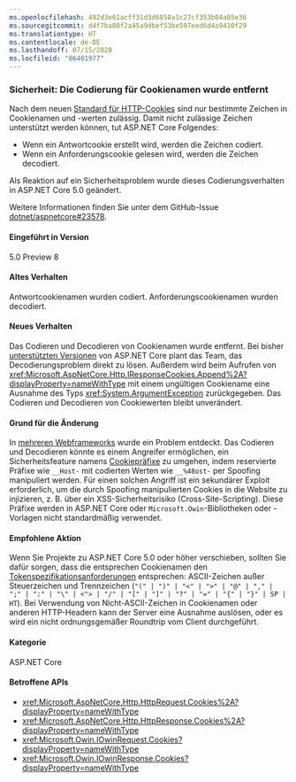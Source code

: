 ```yaml
---
ms.openlocfilehash: 492d3e61acff31d3d6858a1c27cf353b04a05e36
ms.sourcegitcommit: d4f7ba08f2a45a9dbef53be597eed6d4a9410f29
ms.translationtype: HT
ms.contentlocale: de-DE
ms.lasthandoff: 07/15/2020
ms.locfileid: "86401977"
---
```

### <a name="security-cookie-name-encoding-removed"></a>Sicherheit: Die Codierung für Cookienamen wurde entfernt

Nach dem neuen [Standard für HTTP-Cookies](https://tools.ietf.org/html/rfc6265#section-4.1.1) sind nur bestimmte Zeichen in Cookienamen und -werten zulässig. Damit nicht zulässige Zeichen unterstützt werden können, tut ASP.NET Core Folgendes:

* Wenn ein Antwortcookie erstellt wird, werden die Zeichen codiert.
* Wenn ein Anforderungscookie gelesen wird, werden die Zeichen decodiert.

Als Reaktion auf ein Sicherheitsproblem wurde dieses Codierungsverhalten in ASP.NET Core 5.0 geändert.

Weitere Informationen finden Sie unter dem GitHub-Issue [dotnet/aspnetcore#23578](https://github.com/dotnet/aspnetcore/issues/23578).

#### <a name="version-introduced"></a>Eingeführt in Version

5.0 Preview 8

#### <a name="old-behavior"></a>Altes Verhalten

Antwortcookienamen wurden codiert. Anforderungscookienamen wurden decodiert.

#### <a name="new-behavior"></a>Neues Verhalten

Das Codieren und Decodieren von Cookienamen wurde entfernt. Bei bisher [unterstützten Versionen](https://dotnet.microsoft.com/platform/support/policy/dotnet-core) von ASP.NET Core plant das Team, das Decodierungsproblem direkt zu lösen. Außerdem wird beim Aufrufen von <xref:Microsoft.AspNetCore.Http.IResponseCookies.Append%2A?displayProperty=nameWithType> mit einem ungültigen Cookiename eine Ausnahme des Typs <xref:System.ArgumentException> zurückgegeben. Das Codieren und Decodieren von Cookiewerten bleibt unverändert.

#### <a name="reason-for-change"></a>Grund für die Änderung

In [mehreren Webframeworks](https://github.com/advisories/GHSA-j6w9-fv6q-3q52) wurde ein Problem entdeckt. Das Codieren und Decodieren könnte es einem Angreifer ermöglichen, ein Sicherheitsfeature namens [Cookiepräfixe](https://tools.ietf.org/html/draft-ietf-httpbis-cookie-prefixes-00) zu umgehen, indem reservierte Präfixe wie `__Host-` mit codierten Werten wie `__%48ost-` per Spoofing manipuliert werden. Für einen solchen Angriff ist ein sekundärer Exploit erforderlich, um die durch Spoofing manipulierten Cookies in die Website zu injizieren, z. B. über ein XSS-Sicherheitsrisiko (Cross-Site-Scripting). Diese Präfixe werden in ASP.NET Core oder `Microsoft.Owin`-Bibliotheken oder -Vorlagen nicht standardmäßig verwendet.

#### <a name="recommended-action"></a>Empfohlene Aktion

Wenn Sie Projekte zu ASP.NET Core 5.0 oder höher verschieben, sollten Sie dafür sorgen, dass die entsprechen Cookienamen den [Tokenspezifikationsanforderungen](https://tools.ietf.org/html/rfc2616#section-2.2) entsprechen: ASCII-Zeichen außer Steuerzeichen und Trennzeichen (`"(" | ")" | "<" | ">" | "@" | "," | ";" | ":" | "\" | <"> | "/" | "[" | "]" | "?" | "=" | "{" | "}" | SP | HT`). Bei Verwendung von Nicht-ASCII-Zeichen in Cookienamen oder anderen HTTP-Headern kann der Server eine Ausnahme auslösen, oder es wird ein nicht ordnungsgemäßer Roundtrip vom Client durchgeführt.

#### <a name="category"></a>Kategorie

ASP.NET Core

#### <a name="affected-apis"></a>Betroffene APIs

- <xref:Microsoft.AspNetCore.Http.HttpRequest.Cookies%2A?displayProperty=nameWithType>
- <xref:Microsoft.AspNetCore.Http.HttpResponse.Cookies%2A?displayProperty=nameWithType>
- <xref:Microsoft.Owin.IOwinRequest.Cookies?displayProperty=nameWithType>
- <xref:Microsoft.Owin.IOwinResponse.Cookies?displayProperty=nameWithType>

<!--

#### Affected APIs

- `Overload:Microsoft.AspNetCore.Http.HttpRequest.Cookies`
- `Overload:Microsoft.AspNetCore.Http.HttpResponse.Cookies`
- `P:Microsoft.Owin.IOwinRequest.Cookies`
- `P:Microsoft.Owin.IOwinResponse.Cookies`

-->
